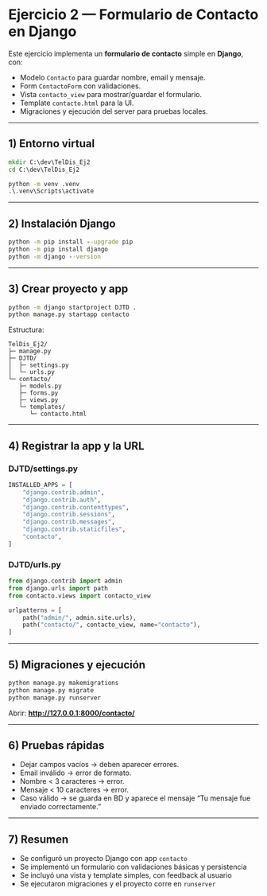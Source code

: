 # Ejercicio 2 — Formulario de Contacto en Django

Este ejercicio implementa un **formulario de contacto** simple en **Django**, con:
- Modelo `Contacto` para guardar nombre, email y mensaje.
- Form `ContactoForm` con validaciones.
- Vista `contacto_view` para mostrar/guardar el formulario.
- Template `contacto.html` para la UI.
- Migraciones y ejecución del server para pruebas locales.

---

## 1) Entorno virtual
```bat
mkdir C:\dev\TelDis_Ej2
cd C:\dev\TelDis_Ej2

python -m venv .venv
.\.venv\Scripts\activate

```

---

## 2) Instalación Django
```bat
python -m pip install --upgrade pip
python -m pip install django
python -m django --version
```

---

## 3) Crear proyecto y app
```bat
python -m django startproject DJTD .
python manage.py startapp contacto
```

Estructura:
```
TelDis_Ej2/
├─ manage.py
├─ DJTD/
│  ├─ settings.py
│  └─ urls.py
└─ contacto/
   ├─ models.py
   ├─ forms.py
   ├─ views.py
   └─ templates/
      └─ contacto.html
```

---


## 4) Registrar la app y la URL

### DJTD/settings.py
```python
INSTALLED_APPS = [
    "django.contrib.admin",
    "django.contrib.auth",
    "django.contrib.contenttypes",
    "django.contrib.sessions",
    "django.contrib.messages",
    "django.contrib.staticfiles",
    "contacto",
]
```

### DJTD/urls.py
```python
from django.contrib import admin
from django.urls import path
from contacto.views import contacto_view

urlpatterns = [
    path("admin/", admin.site.urls),
    path("contacto/", contacto_view, name="contacto"),
]
```

---

## 5) Migraciones y ejecución
```bat
python manage.py makemigrations
python manage.py migrate
python manage.py runserver
```

Abrir: **http://127.0.0.1:8000/contacto/**

---

## 6) Pruebas rápidas
- Dejar campos vacíos → deben aparecer errores.
- Email inválido → error de formato.
- Nombre < 3 caracteres → error.
- Mensaje < 10 caracteres → error.
- Caso válido → se guarda en BD y aparece el mensaje “Tu mensaje fue enviado correctamente.”

---

## 7) Resumen
- Se configuró un proyecto Django con app `contacto`
- Se implementó un formulario con validaciones básicas y persistencia
- Se incluyó una vista y template simples, con feedback al usuario
- Se ejecutaron migraciones y el proyecto corre en `runserver`
